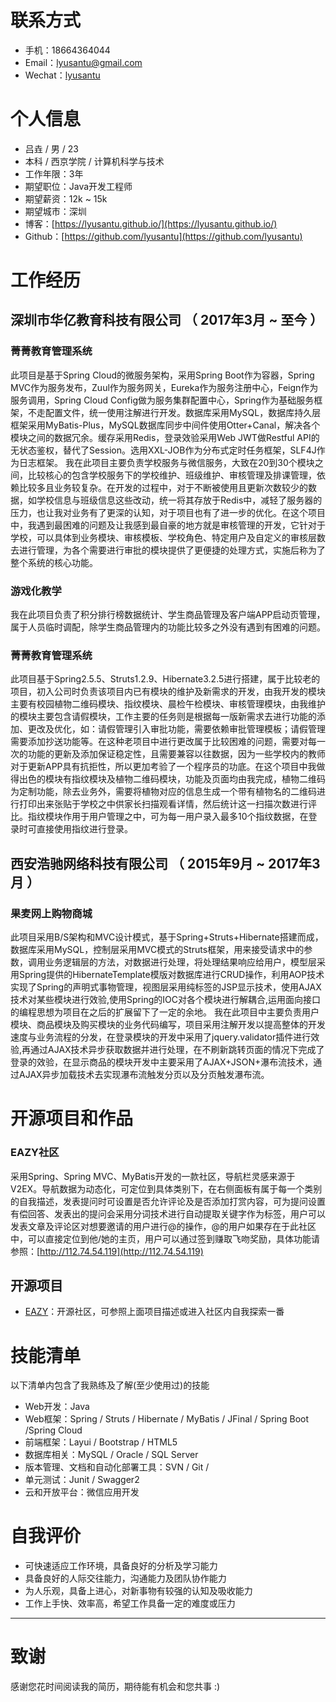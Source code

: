 
# 联系方式

- 手机：18664364044
- Email：<a href="mailto:lyusantu@gmail.com" target="_blank">lyusantu@gmail.com</a>
- Wechat：<a href="https://lyusantu.github.io/images/wechat.jpg" target="_blank">lyusantu</a>


# 个人信息

 - 吕垚 / 男 / 23 
 - 本科 / 西京学院 / 计算机科学与技术
 - 工作年限：3年
 - 期望职位：Java开发工程师
 - 期望薪资：12k ~ 15k
 - 期望城市：深圳
 - 博客：[https://lyusantu.github.io/](https://lyusantu.github.io/)
 - Github：[https://github.com/lyusantu](https://github.com/lyusantu)


# 工作经历

## 深圳市华亿教育科技有限公司 （ 2017年3月 ~ 至今 ）

### 菁菁教育管理系统 
此项目是基于Spring Cloud的微服务架构，采用Spring Boot作为容器，Spring MVC作为服务发布，Zuul作为服务网关，Eureka作为服务注册中心，Feign作为服务调用，Spring Cloud Config做为服务集群配置中心，Spring作为基础服务框架，不走配置文件，统一使用注解进行开发。数据库采用MySQL，数据库持久层框架采用MyBatis-Plus，MySQL数据库同步中间件使用Otter+Canal，解决各个模块之间的数据冗余。缓存采用Redis，登录效验采用Web JWT做Restful API的无状态鉴权，替代了Session。选用XXL-JOB作为分布式定时任务框架，SLF4J作为日志框架。
我在此项目主要负责学校服务与微信服务，大致在20到30个模块之间，比较核心的包含学校服务下的学校维护、班级维护、审核管理及排课管理，依赖比较多且业务较复杂。在开发的过程中，对于不断被使用且更新次数较少的数据，如学校信息与班级信息这些改动，统一将其存放于Redis中，减轻了服务器的压力，也让我对业务有了更深的认知，对于项目也有了进一步的优化。在这个项目中，我遇到最困难的问题及让我感到最自豪的地方就是审核管理的开发，它针对于学校，可以具体到业务模块、审核模板、学校角色、特定用户及自定义的审核层数去进行管理，为各个需要进行审批的模块提供了更便捷的处理方式，实施后称为了整个系统的核心功能。

### 游戏化教学 
我在此项目负责了积分排行榜数据统计、学生商品管理及客户端APP启动页管理，属于人员临时调配，除学生商品管理内的功能比较多之外没有遇到有困难的问题。


### 菁菁教育管理系统

此项目基于Spring2.5.5、Struts1.2.9、Hibernate3.2.5进行搭建，属于比较老的项目，初入公司时负责该项目内已有模块的维护及新需求的开发，由我开发的模块主要有校园植物二维码模块、指纹模块、晨检午检模块、审核管理模块，由我维护的模块主要包含请假模块，工作主要的任务则是根据每一版新需求去进行功能的添加、更改及优化，如：请假管理引入审批功能，需要依赖审批管理模板；请假管理需要添加抄送功能等。在这种老项目中进行更改属于比较困难的问题，需要对每一次的功能的更新及添加保证稳定性，且需要兼容以往数据，因为一些学校内的教师对于更新APP具有抗拒性，所以更加考验了一个程序员的功底。在这个项目中我做得出色的模块有指纹模块及植物二维码模块，功能及页面均由我完成，植物二维码为定制功能，除去业务外，需要将植物对应的信息生成一个带有植物名的二维码进行打印出来张贴于学校之中供家长扫描观看详情，然后统计这一扫描次数进行评比。指纹模块作用于用户管理之中，可为每一用户录入最多10个指纹数据，在登录时可直接使用指纹进行登录。

  
## 西安浩驰网络科技有限公司 （ 2015年9月 ~ 2017年3月 ）

### 果麦网上购物商城
此项目采用B/S架构和MVC设计模式，基于Spring+Struts+Hibernate搭建而成，数据库采用MySQL，控制层采用MVC模式的Struts框架，用来接受请求中的参数，调用业务逻辑层的方法，对数据进行处理，将处理结果响应给用户，模型层采用Spring提供的HibernateTemplate模版对数据库进行CRUD操作，利用AOP技术实现了Spring的声明式事物管理，视图层采用纯标签的JSP显示技术，使用AJAX技术对某些模块进行效验,使用Spring的IOC对各个模块进行解耦合,运用面向接口的编程思想为项目在之后的扩展留下了一定的余地。
我在此项目中主要负责用户模块、商品模块及购买模块的业务代码编写，项目采用注解开发以提高整体的开发速度与业务流程的分发，在登录模块的开发中采用了jquery.validator插件进行效验,再通过AJAX技术异步获取数据并进行处理，在不刷新跳转页面的情况下完成了登录的效验，在显示商品的模块开发中主要采用了AJAX+JSON+瀑布流技术，通过AJAX异步加载技术去实现瀑布流触发分页以及分页触发瀑布流。


# 开源项目和作品
### EAZY社区
采用Spring、Spring MVC、MyBatis开发的一款社区，导航栏灵感来源于V2EX。导航数据为动态化，可定位到具体类别下，在右侧面板有属于每一个类别的自我描述，发表提问时可设置是否允许评论及是否添加打赏内容，可为提问设置有偿回答、发表出的提问会采用分词技术进行自动提取关键字作为标签，用户可以发表文章及评论区对想要邀请的用户进行@的操作，@的用户如果存在于此社区中，可以直接定位到他/她的主页，用户可以通过签到赚取飞吻奖励，具体功能请参照：[http://112.74.54.119](http://112.74.54.119)

## 开源项目

  - [ EAZY](https://github.com/lyusantu/eazy)：开源社区，可参照上面项目描述或进入社区内自我探索一番

    
# 技能清单

以下清单内包含了我熟练及了解(至少使用过)的技能

- Web开发：Java
- Web框架：Spring / Struts / Hibernate / MyBatis / JFinal / Spring Boot /Spring Cloud
- 前端框架：Layui / Bootstrap / HTML5
- 数据库相关：MySQL / Oracle / SQL Server
- 版本管理、文档和自动化部署工具：SVN / Git /
- 单元测试：Junit / Swagger2
- 云和开放平台：微信应用开发
      

# 自我评价

- 可快速适应工作环境，具备良好的分析及学习能力
- 具备良好的人际交往能力，沟通能力及团队协作能力
- 为人乐观，具备上进心，对新事物有较强的认知及吸收能力
- 工作上手快、效率高，希望工作具备一定的难度或压力

---      
# 致谢

感谢您花时间阅读我的简历，期待能有机会和您共事 :)
